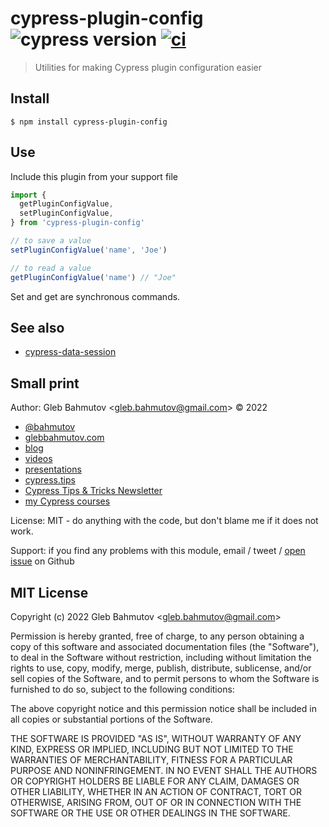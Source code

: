 # cypress-plugin-config ![cypress version](https://img.shields.io/badge/cypress-10.3.1-brightgreen) [![ci](https://github.com/bahmutov/cypress-plugin-config/actions/workflows/ci.yml/badge.svg?branch=main)](https://github.com/bahmutov/cypress-plugin-config/actions/workflows/ci.yml)

> Utilities for making Cypress plugin configuration easier

## Install

```
$ npm install cypress-plugin-config
```

## Use

Include this plugin from your support file

```js
import {
  getPluginConfigValue,
  setPluginConfigValue,
} from 'cypress-plugin-config'

// to save a value
setPluginConfigValue('name', 'Joe')

// to read a value
getPluginConfigValue('name') // "Joe"
```

Set and get are synchronous commands.

## See also

- [cypress-data-session](https://github.com/bahmutov/cypress-data-session)

## Small print

Author: Gleb Bahmutov &lt;gleb.bahmutov@gmail.com&gt; &copy; 2022

- [@bahmutov](https://twitter.com/bahmutov)
- [glebbahmutov.com](https://glebbahmutov.com)
- [blog](https://glebbahmutov.com/blog)
- [videos](https://www.youtube.com/glebbahmutov)
- [presentations](https://slides.com/bahmutov)
- [cypress.tips](https://cypress.tips)
- [Cypress Tips & Tricks Newsletter](https://cypresstips.substack.com/)
- [my Cypress courses](https://cypress.tips/courses)

License: MIT - do anything with the code, but don't blame me if it does not work.

Support: if you find any problems with this module, email / tweet /
[open issue](https://github.com/bahmutov/cypress-plugin-config/issues) on Github

## MIT License

Copyright (c) 2022 Gleb Bahmutov &lt;gleb.bahmutov@gmail.com&gt;

Permission is hereby granted, free of charge, to any person
obtaining a copy of this software and associated documentation
files (the "Software"), to deal in the Software without
restriction, including without limitation the rights to use,
copy, modify, merge, publish, distribute, sublicense, and/or sell
copies of the Software, and to permit persons to whom the
Software is furnished to do so, subject to the following
conditions:

The above copyright notice and this permission notice shall be
included in all copies or substantial portions of the Software.

THE SOFTWARE IS PROVIDED "AS IS", WITHOUT WARRANTY OF ANY KIND,
EXPRESS OR IMPLIED, INCLUDING BUT NOT LIMITED TO THE WARRANTIES
OF MERCHANTABILITY, FITNESS FOR A PARTICULAR PURPOSE AND
NONINFRINGEMENT. IN NO EVENT SHALL THE AUTHORS OR COPYRIGHT
HOLDERS BE LIABLE FOR ANY CLAIM, DAMAGES OR OTHER LIABILITY,
WHETHER IN AN ACTION OF CONTRACT, TORT OR OTHERWISE, ARISING
FROM, OUT OF OR IN CONNECTION WITH THE SOFTWARE OR THE USE OR
OTHER DEALINGS IN THE SOFTWARE.
